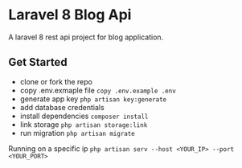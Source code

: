 # Laravel 8 Blog Api

A laravel 8 rest api project for blog application.

## Get Started

 - clone or fork the repo
 - copy .env.exmaple file `copy .env.example .env`
 - generate app key `php artisan key:generate`
 - add database credentials
 - install dependencies `composer install`
 - link storage `php artisan storage:link`
 - run migration `php artisan migrate`

Running on a specific ip `php artisan serv --host <YOUR_IP> --port <YOUR_PORT>`
